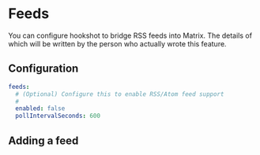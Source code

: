 # Feeds

You can configure hookshot to bridge RSS feeds into Matrix. The details of which will be written
by the person who actually wrote this feature.


## Configuration

```yaml
feeds:
  # (Optional) Configure this to enable RSS/Atom feed support
  #
  enabled: false
  pollIntervalSeconds: 600
```

## Adding a feed